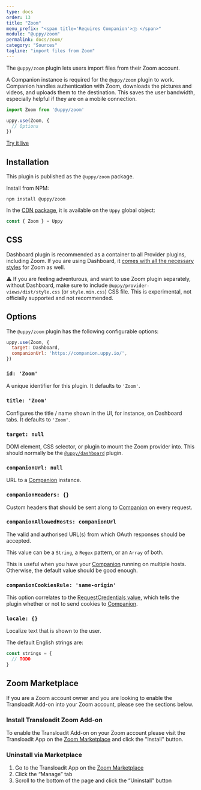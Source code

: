 ```yaml
---
type: docs
order: 13
title: "Zoom"
menu_prefix: "<span title='Requires Companion'>ⓒ </span>"
module: "@uppy/zoom"
permalink: docs/zoom/
category: "Sources"
tagline: "import files from Zoom"
---
```


The `@uppy/zoom` plugin lets users import files from their Zoom account.

A Companion instance is required for the `@uppy/zoom` plugin to work. Companion handles authentication with Zoom, downloads the pictures and videos, and uploads them to the destination. This saves the user bandwidth, especially helpful if they are on a mobile connection.

```js
import Zoom from '@uppy/zoom'

uppy.use(Zoom, {
  // Options
})
```

<a class="TryButton" href="/examples/dashboard/">Try it live</a>

## Installation

This plugin is published as the `@uppy/zoom` package.

Install from NPM:

```shell
npm install @uppy/zoom
```

In the [CDN package](/docs/#With-a-script-tag), it is available on the `Uppy` global object:

```js
const { Zoom } = Uppy
```

## CSS

Dashboard plugin is recommended as a container to all Provider plugins, including Zoom. If you are using Dashboard, it [comes with all the necessary styles](/docs/dashboard/#CSS) for Zoom as well.

⚠️ If you are feeling adventurous, and want to use Zoom plugin separately, without Dashboard, make sure to include `@uppy/provider-views/dist/style.css` (or `style.min.css`) CSS file. This is experimental, not officially supported and not recommended.

## Options

The `@uppy/zoom` plugin has the following configurable options:

```js
uppy.use(Zoom, {
  target: Dashboard,
  companionUrl: 'https://companion.uppy.io/',
})
```

### `id: 'Zoom'`

A unique identifier for this plugin. It defaults to `'Zoom'`.

### `title: 'Zoom'`

Configures the title / name shown in the UI, for instance, on Dashboard tabs. It defaults to `'Zoom'`.

### `target: null`

DOM element, CSS selector, or plugin to mount the Zoom provider into. This should normally be the [`@uppy/dashboard`](/docs/dashboard) plugin.

### `companionUrl: null`

URL to a [Companion](/docs/companion) instance.

### `companionHeaders: {}`

Custom headers that should be sent along to [Companion](/docs/companion) on every request.

### `companionAllowedHosts: companionUrl`

The valid and authorised URL(s) from which OAuth responses should be accepted.

This value can be a `String`, a `Regex` pattern, or an `Array` of both.

This is useful when you have your [Companion](/docs/companion) running on multiple hosts. Otherwise, the default value should be good enough.

### `companionCookiesRule: 'same-origin'`

This option correlates to the [RequestCredentials value](https://developer.mozilla.org/en-US/docs/Web/API/Request/credentials), which tells the plugin whether or not to send cookies to [Companion](/docs/companion).

### `locale: {}`

Localize text that is shown to the user.

The default English strings are:

```js
const strings = {
  // TODO
}
```

## Zoom Marketplace

If you are a Zoom account owner and you are looking to enable the Transloadit Add-on into your Zoom account, please see the sections below.

### Install Transloadit Zoom Add-on

To enable the Transloadit Add-on on your Zoom account please visit the Transloadit App on the [Zoom Marketplace](https://marketplace.zoom.us/apps/oBMBQjN6SSakyh7OiLZMdA) and click the "Install" button.

### Uninstall via Marketplace

1. Go to the Transloadit App on the [Zoom Marketplace](https://marketplace.zoom.us/apps/oBMBQjN6SSakyh7OiLZMdA)
2. Click the “Manage” tab
3. Scroll to the bottom of the page and click the “Uninstall” button
